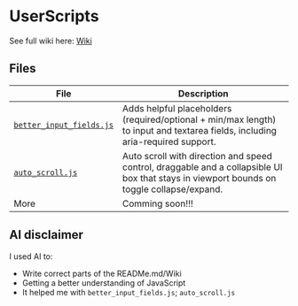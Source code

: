 # UserScripts

See full wiki here: [Wiki](https://github.com/Ivole32/userscripts/wiki)

## Files

| File                       | Description                                              |
|----------------------------|-----------------------------------------------------------|
| [`better_input_fields.js`](https://github.com/Ivole32/userscripts/blob/main/better_input_fields.js)   | Adds helpful placeholders (required/optional + min/max length) to input and textarea fields, including aria-required support. |
| [`auto_scroll.js`](https://github.com/Ivole32/userscripts/blob/main/auto_scroll.js)| Auto scroll with direction and speed control, draggable and a collapsible UI box that stays in viewport bounds on toggle collapse/expand.|
| More| Comming soon!!!|

## AI disclaimer
I used AI to:
- Write correct parts of the READMe.md/Wiki
- Getting a better understanding of JavaScript
- It helped me with `better_input_fields.js`; `auto_scroll.js`
